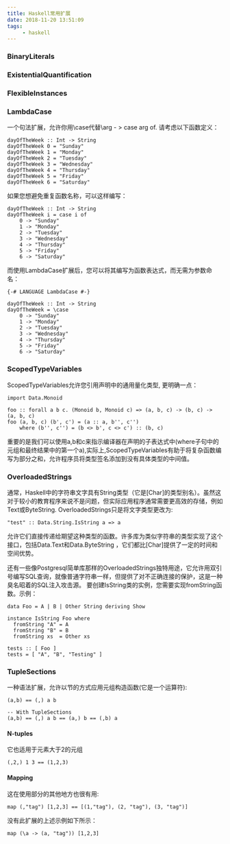 ```yaml
---
title: Haskell常用扩展
date: 2018-11-20 13:51:09
tags:
     - haskell 
---
```


### BinaryLiterals

### ExistentialQuantification

### FlexibleInstances

### LambdaCase
一个句法扩展，允许你用\case代替\arg - > case arg of.
请考虑以下函数定义：
```
dayOfTheWeek :: Int -> String
dayOfTheWeek 0 = "Sunday"
dayOfTheWeek 1 = "Monday"
dayOfTheWeek 2 = "Tuesday"
dayOfTheWeek 3 = "Wednesday"
dayOfTheWeek 4 = "Thursday"
dayOfTheWeek 5 = "Friday"
dayOfTheWeek 6 = "Saturday"
```
如果您想避免重复函数名称，可以这样编写：
```
dayOfTheWeek :: Int -> String
dayOfTheWeek i = case i of
    0 -> "Sunday"
    1 -> "Monday"
    2 -> "Tuesday"
    3 -> "Wednesday"
    4 -> "Thursday"
    5 -> "Friday"
    6 -> "Saturday"
```
而使用LambdaCase扩展后，您可以将其编写为函数表达式，而无需为参数命名：
```
{-# LANGUAGE LambdaCase #-}

dayOfTheWeek :: Int -> String
dayOfTheWeek = \case
    0 -> "Sunday"
    1 -> "Monday"
    2 -> "Tuesday"
    3 -> "Wednesday"
    4 -> "Thursday"
    5 -> "Friday"
    6 -> "Saturday"
```

### ScopedTypeVariables
ScopedTypeVariables允许您引用声明中的通用量化类型, 更明确一点：
```
import Data.Monoid

foo :: forall a b c. (Monoid b, Monoid c) => (a, b, c) -> (b, c) -> (a, b, c)
foo (a, b, c) (b', c') = (a :: a, b'', c'')
    where (b'', c'') = (b <> b', c <> c') :: (b, c)
```
重要的是我们可以使用a,b和c来指示编译器在声明的子表达式中(where子句中的元组和最终结果中的第一个a),实际上,ScopedTypeVariables有助于将复杂函数编写为部分之和，允许程序员将类型签名添加到没有具体类型的中间值。


### OverloadedStrings
通常，Haskell中的字符串文字具有String类型（它是[Char]的类型别名）。虽然这对于较小的教育程序来说不是问题，但实际应用程序通常需要更高效的存储，例如Text或ByteString.
OverloadedStrings只是将文字类型更改为:
```
"test" :: Data.String.IsString a => a
```
允许它们直接传递给期望这种类型的函数。许多库为类似字符串的类型实现了这个接口，包括Data.Text和Data.ByteString ，它们都比[Char]提供了一定的时间和空间优势。

还有一些像Postgresql简单库那样的OverloadedStrings独特用途，它允许用双引号编写SQL查询，就像普通字符串一样，但提供了对不正确连接的保护，这是一种臭名昭着的SQL注入攻击源。
要创建IsString类的实例，您需要实现fromString函数。示例：
```
data Foo = A | B | Other String deriving Show

instance IsString Foo where
  fromString "A" = A
  fromString "B" = B
  fromString xs  = Other xs

tests :: [ Foo ]
tests = [ "A", "B", "Testing" ]
```



### TupleSections
一种语法扩展，允许以节的方式应用元组构造函数(它是一个运算符):
```
(a,b) == (,) a b

-- With TupleSections
(a,b) == (,) a b == (a,) b == (,b) a
```
#### N-tuples
它也适用于元素大于2的元组
```
(,2,) 1 3 == (1,2,3)
```
#### Mapping
这在使用部分的其他地方也很有用:
```
map (,"tag") [1,2,3] == [(1,"tag"), (2, "tag"), (3, "tag")]
```
没有此扩展的上述示例如下所示：
```
map (\a -> (a, "tag")) [1,2,3]
```



